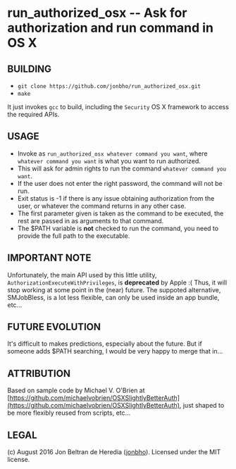 run_authorized_osx -- Ask for authorization and run command in OS X
===================================================================

BUILDING
--------
* `git clone https://github.com/jonbho/run_authorized_osx.git`
* `make`

It just invokes `gcc` to build, including the `Security` OS X framework to access the required APIs.

USAGE
-----
* Invoke as `run_authorized_osx whatever command you want`, where `whatever command you want` is what you want to run authorized.
* This will ask for admin rights to run the command `whatever command you want`.
* If the user does not enter the right password, the command will not be run.
* Exit status is -1 if there is any issue obtaining authorization from the user, or whatever the command returns in any other case.
* The first parameter given is taken as the command to be executed, the rest are passed in as arguments to that command.
* The $PATH variable is **not** checked to run the command, you need to provide the full path to the executable.

IMPORTANT NOTE
--------------
Unfortunately, the main API used by this little utility, `AuthorizationExecuteWithPrivileges`, is **deprecated**
by Apple :( Thus, it will stop working at some point in the (near) future. The suppoted alternative, SMJobBless, is
a lot less flexible, can only be used inside an app bundle, etc...

FUTURE EVOLUTION
----------------
It's difficult to makes predictions, especially about the future. But if someone adds $PATH searching, I would be very happy to merge that in...

ATTRIBUTION
-----------
Based on sample code by Michael V. O'Brien at
[https://github.com/michaelvobrien/OSXSlightlyBetterAuth](https://github.com/michaelvobrien/OSXSlightlyBetterAuth),
just shaped to be more flexibly reused from scripts, etc...

LEGAL
-----
(c) August 2016 Jon Beltran de Heredia ([jonbho](http://jonbho.net)). Licensed under the MIT license.
